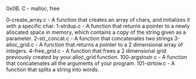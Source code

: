 0x0B. C - malloc, free

0-create_array.c - A function that creates an array of chars, and initializes it with a specific char.
1-strdup.c - A function that returns a pointer to a newly allocated space in memory, which contains a copy of the string given as a parameter.
2-str_concat.c - A function that concatenates two strings
3-alloc_grid.c - A function that returns a pointer to a 2 dimensional array of integers.
4-free_grid.c - A function that frees a 2 dimensional grid previously created by your alloc_grid function.
100-argstostr.c - A function that concatenates all the arguments of your program.
101-strtow.c - A function that splits a string into words.
